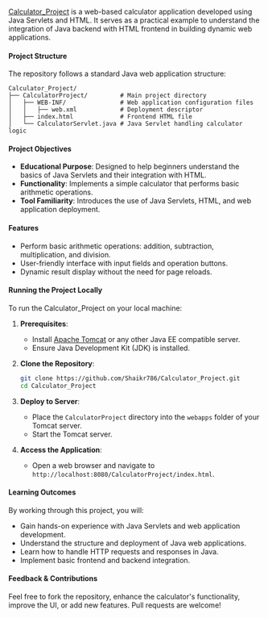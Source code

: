 [Calculator\_Project](https://github.com/Shaikr786/Calculator_Project) is a web-based calculator application developed using Java Servlets and HTML. It serves as a practical example to understand the integration of Java backend with HTML frontend in building dynamic web applications.


#### Project Structure

The repository follows a standard Java web application structure:

```
Calculator_Project/
├── CalculatorProject/         # Main project directory
│   ├── WEB-INF/               # Web application configuration files
│   │   ├── web.xml            # Deployment descriptor
│   ├── index.html             # Frontend HTML file
│   └── CalculatorServlet.java # Java Servlet handling calculator logic
```

#### Project Objectives

* **Educational Purpose**: Designed to help beginners understand the basics of Java Servlets and their integration with HTML.
* **Functionality**: Implements a simple calculator that performs basic arithmetic operations.
* **Tool Familiarity**: Introduces the use of Java Servlets, HTML, and web application deployment.

#### Features

* Perform basic arithmetic operations: addition, subtraction, multiplication, and division.
* User-friendly interface with input fields and operation buttons.
* Dynamic result display without the need for page reloads.

#### Running the Project Locally

To run the Calculator\_Project on your local machine:

1. **Prerequisites**:

   * Install [Apache Tomcat](https://tomcat.apache.org/) or any other Java EE compatible server.
   * Ensure Java Development Kit (JDK) is installed.

2. **Clone the Repository**:

   ```bash
   git clone https://github.com/Shaikr786/Calculator_Project.git
   cd Calculator_Project
   ```



3. **Deploy to Server**:

   * Place the `CalculatorProject` directory into the `webapps` folder of your Tomcat server.
   * Start the Tomcat server.

4. **Access the Application**:

   * Open a web browser and navigate to `http://localhost:8080/CalculatorProject/index.html`.


#### Learning Outcomes

By working through this project, you will:

* Gain hands-on experience with Java Servlets and web application development.
* Understand the structure and deployment of Java web applications.
* Learn how to handle HTTP requests and responses in Java.
* Implement basic frontend and backend integration.

#### Feedback & Contributions

Feel free to fork the repository, enhance the calculator's functionality, improve the UI, or add new features. Pull requests are welcome!



